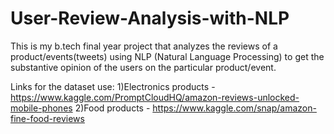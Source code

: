 # User-Review-Analysis-with-NLP
This is my b.tech final year project that analyzes the reviews of a product/events(tweets) using NLP (Natural Language Processing) to get the substantive opinion of the users on the particular product/event.

Links for the dataset use:
1)Electronics products - https://www.kaggle.com/PromptCloudHQ/amazon-reviews-unlocked-mobile-phones
2)Food products - https://www.kaggle.com/snap/amazon-fine-food-reviews
